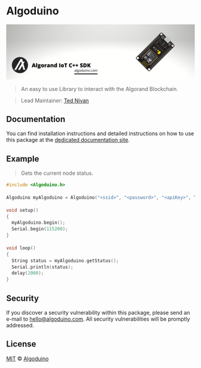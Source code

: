# Algoduino

<p align="center">
    <img src="https://github.com/algoduino/algoduino/blob/master/banner.png" />
</p>

> An easy to use Library to interact with the Algorand Blockchain.

> Lead Maintainer: [Ted Nivan](https://github.com/TedNIVAN)

## Documentation

You can find installation instructions and detailed instructions on how to use this package at the [dedicated documentation site](https://www.algoduino.com/docs).

## Example

> Gets the current node status.

```cpp
#include <Algoduino.h>

Algoduino myAlgoduino = Algoduino("<ssid>", "<password>", "<apiKey>", TESTNET);

void setup()
{
  myAlgoduino.begin();
  Serial.begin(115200);
}

void loop()
{
  String status = myAlgoduino.getStatus();
  Serial.println(status);  
  delay(2000);
}
```

## Security

If you discover a security vulnerability within this package, please send an e-mail to hello@algoduino.com. All security vulnerabilities will be promptly addressed.

## License

[MIT](LICENSE) © [Algoduino](https://www.algoduino.com/)
